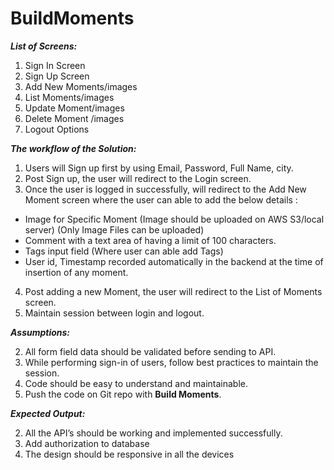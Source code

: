 # BuildMoments

***List of Screens:***

1. Sign In Screen
2. Sign Up Screen
3. Add New Moments/images
4. List Moments/images
5. Update Moment/images
6. Delete Moment /images
7. Logout Options

***The workflow of the Solution:***

1. Users will Sign up first by using Email, Password, Full Name, city.
2. Post Sign up, the user will redirect to the Login screen.
3. Once the user is logged in successfully, will redirect to the Add New Moment screen where
   the user can able to add the below details :
- Image for Specific Moment (Image should be uploaded on AWS S3/local server) (Only
Image Files can be uploaded)
- Comment with a text area of having a limit of 100 characters.
- Tags input field (Where user can able add Tags)
- User id, Timestamp recorded automatically in the backend at the time of insertion of any
   moment.
4. Post adding a new Moment, the user will redirect to the List of Moments screen.
5. Maintain session between login and logout.

***Assumptions:***

2. All form field data should be validated before sending to API.
3. While performing sign-in of users, follow best practices to maintain the session.
4. Code should be easy to understand and maintainable.
5. Push the code on Git repo with **Build Moments**.

***Expected Output:***

2. All the API’s should be working and implemented successfully.
3. Add authorization to database
4. The design should be responsive in all the devices